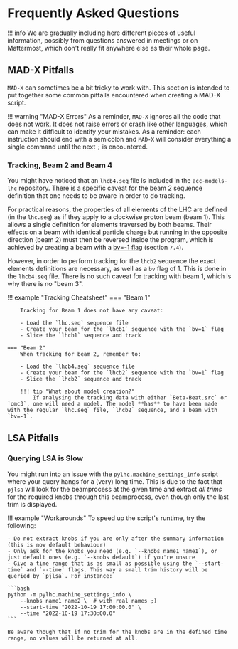 # Frequently Asked Questions

!!! info 
    We are gradually including here different pieces of useful information, possibly from questions answered in meetings or on Mattermost, which don't really fit anywhere else as their whole page.

## MAD-X Pitfalls

`MAD-X` can sometimes be a bit tricky to work with.
This section is intended to put together some common pitfalls encountered when creating a MAD-X script.  

!!! warning "MAD-X Errors"
    As a reminder, `MAD-X` ignores all the code that does not work.
    It does not raise errors or crash like other languages, which can make it difficult to identify your mistakes.
    As a reminder: each instruction should end with a semicolon and `MAD-X` will consider everything a single command until the next `;` is encountered.

### Tracking, Beam 2 and Beam 4

You might have noticed that an `lhcb4.seq` file is included in the `acc-models-lhc` repository.
There is a specific caveat for the beam 2 sequence definition that one needs to be aware in order to do tracking.

For practical reasons, the properties of all elements of the LHC are defined (in the `lhc.seq`) as if they apply to a clockwise proton beam (beam 1).
This allows a single definition for elements traversed by both beams.
Their effects on a beam with identical particle charge but running in the opposite direction (beam 2) must then be reversed inside the program, which is achieved by creating a beam with a [bv=-1 flag](madx_doc_bv) (section `7.4`).

However, in order to perform tracking for the `lhcb2` sequence the exact elements definitions are necessary, as well as a `bv` flag of 1.
This is done in the `lhcb4.seq` file.
There is no such caveat for tracking with beam 1, which is why there is no "beam 3".

!!! example "Tracking Cheatsheet"
    === "Beam 1"

        Tracking for Beam 1 does not have any caveat:
        
        - Load the `lhc.seq` sequence file
        - Create your beam for the `lhcb1` sequence with the `bv=1` flag
        - Slice the `lhcb1` sequence and track

    === "Beam 2"
        When tracking for beam 2, remember to:

        - Load the `lhcb4.seq` sequence file
        - Create your beam for the `lhcb2` sequence with the `bv=1` flag
        - Slice the `lhcb2` sequence and track
        
        !!! tip "What about model creation?"
            If analysing the tracking data with either `Beta-Beat.src` or `omc3`, one will need a model. The model **has** to have been made with the regular `lhc.seq` file, `lhcb2` sequence, and a beam with `bv=-1`.

## LSA Pitfalls

### Querying LSA is Slow

You might run into an issue with the [`pylhc.machine_settings_info`](../packages/pylhc/machine_settings_info.md) script where your query hangs for a (very) long time.
This is due to the fact that `pjlsa` will look for the beamprocess at the given time and extract *all trims* for the required knobs through this beamprocess, even though only the last trim is displayed.

!!! example "Workarounds"
    To speed up the script's runtime, try the following:

    - Do not extract knobs if you are only after the summary information (this is now default behaviour)
    - Only ask for the knobs you need (e.g. `--knobs name1 name1`), or just default ones (e.g. `--knobs default`) if you're unsure
    - Give a time range that is as small as possible using the `--start-time` and `--time` flags. This way a small trim history will be queried by `pjlsa`. For instance:
    
    ```bash
    python -m pylhc.machine_settings_info \
        --knobs name1 name2 \  # with real names ;)
        --start-time "2022-10-19 17:00:00.0" \
        --time "2022-10-19 17:30:00.0"
    ```
    
    Be aware though that if no trim for the knobs are in the defined time range, no values will be returned at all.


[madx_doc_bv]: http://madx.web.cern.ch/madx/releases/last-rel/madxuguide.pdf